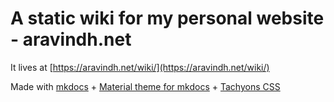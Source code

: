 # A static wiki for my personal website - aravindh.net


It lives at [https://aravindh.net/wiki/](https://aravindh.net/wiki/)

Made with [mkdocs](https://www.mkdocs.org) + [Material theme for mkdocs](https://squidfunk.github.io/mkdocs-material/getting-started/) + [Tachyons CSS](http://tachyons.io)
